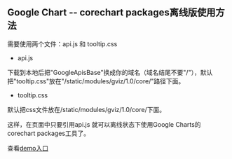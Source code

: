 ## Google Chart -- corechart packages离线版使用方法 ##

需要使用两个文件：api.js 和 tooltip.css

- api.js

下载到本地后把"GoogleApisBase"换成你的域名（域名结尾不要"/"），默认把"tooltip.css"放在"/static/modules/gviz/1.0/core/"路径下面。

- tooltip.css

默认把css文件放在/static/modules/gviz/1.0/core/下面。

这样，在页面中只要引用api.js 就可以离线状态下使用Google Charts的corechart packages工具了。

查看<a href="http://blog.littlebill.me/2013/04/google-corechart-package-introduced.html?utm_source=googlechart-git&utm_medium=readme" target="_blank">demo入口</a>
